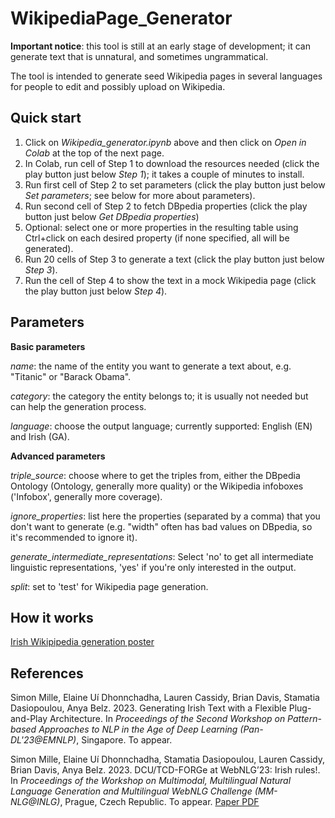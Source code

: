 # WikipediaPage_Generator
**Important notice**: this tool is still at an early stage of development; it can generate text that is unnatural, and sometimes ungrammatical. 

The tool is intended to generate seed Wikipedia pages in several languages for people to edit and possibly upload on Wikipedia.

## Quick start

1. Click on *Wikipedia_generator.ipynb* above and then click on *Open in Colab* at the top of the next page.
2. In Colab, run cell of Step 1 to download the resources needed (click the play button just below *Step 1*); it takes a couple of minutes to install.
3. Run first cell of Step 2 to set parameters (click the play button just below *Set parameters*; see below for more about parameters).
4. Run second cell of Step 2 to fetch DBpedia properties (click the play button just below *Get DBpedia properties*)
5. Optional: select one or more properties in the resulting table using Ctrl+click on each desired property (if none specified, all will be generated).
6. Run 20 cells of Step 3 to generate a text (click the play button just below *Step 3*).
7. Run the cell of Step 4 to show the text in a mock Wikipedia page (click the play button just below *Step 4*).

## Parameters

**Basic parameters**

*name*: the name of the entity you want to generate a text about, e.g. "Titanic" or "Barack Obama".

*category*: the category the entity belongs to; it is usually not needed but can help the generation process.

*language*: choose the output language; currently supported: English (EN) and Irish (GA).

**Advanced parameters**

*triple_source*: choose where to get the triples from, either the DBpedia Ontology (Ontology, generally more quality) or the Wikipedia infoboxes ('Infobox', generally more coverage). 

*ignore_properties*: list here the properties (separated by a comma) that you don't want to generate (e.g. "width" often has bad values on DBpedia, so it's recommended to ignore it).

*generate_intermediate_representations*: Select 'no' to get all intermediate linguistic representations, 'yes' if you're only interested in the output.

*split*: set to 'test' for Wikipedia page generation.

## How it works
[Irish Wikipipedia generation poster](documents/2023_START-ER-poster.pdf)

## References

Simon Mille, Elaine Uí Dhonnchadha, Lauren Cassidy, Brian Davis, Stamatia Dasiopoulou, Anya Belz. 2023. Generating Irish Text with a Flexible Plug-and-Play Architecture. In *Proceedings of the Second Workshop on Pattern-based Approaches to NLP in the Age of Deep Learning (Pan-DL'23@EMNLP)*, Singapore. To appear.

Simon Mille, Elaine Uí Dhonnchadha, Stamatia Dasiopoulou, Lauren Cassidy, Brian Davis, Anya Belz. 2023. DCU/TCD-FORGe at WebNLG’23: Irish rules!. In *Proceedings of the Workshop on Multimodal, Multilingual Natural Language Generation and Multilingual WebNLG Challenge (MM-NLG@INLG)*, Prague, Czech Republic. To appear. [Paper PDF](https://aclanthology.org/2023.mmnlg-1.10.pdf)
